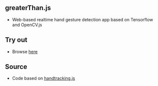 ## greaterThan.js
* Web-based realtime hand gesture detection app based on Tensorflow and OpenCV.js 
## Try out
* Browse [here](https://marodeur100.github.io/greaterThan.js/)
## Source
* Code based on [handtracking.js](https://github.com/victordibia/handtrack.js)
